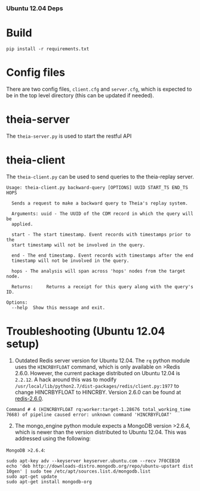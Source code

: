 ### Ubuntu 12.04 Deps

Build
===

```
pip install -r requirements.txt
```

Config files
===

There are two config files, `client.cfg` and `server.cfg`, which is expected to be in the top 
level directory (this can be updated if needed).

theia-server
===

The `theia-server.py` is used to start the restful API

theia-client
===
The `theia-client.py` can be used to send queries to the theia-replay server. 

```shell
Usage: theia-client.py backward-query [OPTIONS] UUID START_TS END_TS HOPS

  Sends a request to make a backward query to Theia's replay system.

  Arguments: uuid - The UUID of the CDM record in which the query will be
  applied.

  start - The start timestamp. Event records with timestamps prior to the
  start timestamp will not be involved in the query.

  end - The end timestamp. Event records with timestamps after the end
  timestamp will not be involved in the query.

  hops - The analysis will span across 'hops' nodes from the target node.

  Returns:     Returns a receipt for this query along with the query's ID.

Options:
  --help  Show this message and exit.
```


Troubleshooting (Ubuntu 12.04 setup)
===

1. Outdated Redis server version for Ubuntu 12.04. The `rq` python module uses the `HINCRBYFLOAT` command, which is only 
available on >Redis 2.6.0. However, the current package distributed on Ubuntu 12.04 is `2.2.12`. A hack around this was to modify
`/usr/local/lib/python2.7/dist-packages/redis/client.py:1977` to change HINCRBYFLOAT to HINCRBY. Version 2.6.0 can be found at
[redis-2.6.0](https://github.com/antirez/redis/tree/2.6).

```ResponseError: Command # 4 (HINCRBYFLOAT rq:worker:target-1.28676 total_working_time 7668) of pipeline caused error: 
Command # 4 (HINCRBYFLOAT rq:worker:target-1.28676 total_working_time 7668) of pipeline caused error: unknown command 'HINCRBYFLOAT'
```

2. The mongo_engine python module expects a MongoDB version >2.6.4, which is newer than the version distributed to Ubuntu 12.04. 
This was addressed using the following:

`MongoDB >2.6.4`:

```shell
sudo apt-key adv --keyserver keyserver.ubuntu.com --recv 7F0CEB10  
echo 'deb http://downloads-distro.mongodb.org/repo/ubuntu-upstart dist 10gen' | sudo tee /etc/apt/sources.list.d/mongodb.list  
sudo apt-get update  
sudo apt-get install mongodb-org  
```
